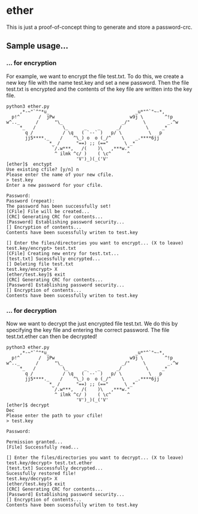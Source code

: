 # ether
This is just a proof-of-concept thing to generate and store a password-crc.

## Sample usage...
### ... for encryption
For example, we want to encrypt the file test.txt. To do this, we create a new key file with the name test.key and set a new password. Then the file test.txt is encrypted and the contents of the key file are written into the key file.
```console
python3 ether.py
     ,*-~"`^"*u_                                _u*"^`"~-*,
  p!^       /  jPw                            w9j \        ^!p
w^.._      /      "\_                      _/"     \        _.^w
     *_   /          \_      _    _      _/         \     _* 
       q /           / \q   ( `--` )   p/ \          \   p
       jj5****._    /    ^\_) o  o (_/^    \    _.****6jj
                *_ /      "==) ;; (=="      \ _*
                 `/.w***,   /(    )\   ,***w."
                  ^ ilmk ^c/ )    ( \c^      ^
                          'V')_)(_('V'
[ether]$  enctypt
Use existing cfile? [y/n] n
Please enter the name of your new cfile.
> test.key
Enter a new password for your cfile.

Password: 
Password (repeat): 
The password has been successfully set!
[CFile] File will be created...
[CRC] Generating CRC for contents...
[Password] Establishing password security...
[] Encryption of contents...
Contents have been sucessfully writen to test.key

[] Enter the files/directories you want to encrypt... (X to leave)
test.key/encrypt> test.txt
[CFile] Creating new entry for test.txt...
[test.txt] Sucessfully encrypted...
[] Deleting file test.txt
test.key/encrypt> X
[ether/test.key]$ exit
[CRC] Generating CRC for contents...
[Password] Establishing password security...
[] Encryption of contents...
Contents have been sucessfully writen to test.key
```
### ... for decryption
Now we want to decrypt the just encrypted file test.txt. We do this by specifying the key file and entering the correct password. The file test.txt.ether can then be decrypted!
```console
python3 ether.py
     ,*-~"`^"*u_                                _u*"^`"~-*,
  p!^       /  jPw                            w9j \        ^!p
w^.._      /      "\_                      _/"     \        _.^w
     *_   /          \_      _    _      _/         \     _* 
       q /           / \q   ( `--` )   p/ \          \   p
       jj5****._    /    ^\_) o  o (_/^    \    _.****6jj
                *_ /      "==) ;; (=="      \ _*
                 `/.w***,   /(    )\   ,***w."
                  ^ ilmk ^c/ )    ( \c^      ^
                          'V')_)(_('V'
[ether]$ decrypt
Dec
Please enter the path to your cfile!
> test.key

Password: 

Permission granted...
[File] Successfully read...

[] Enter the files/directories you want to decrypt... (X to leave)
test.key/decrypt> test.txt.ether
[test.txt] Successfully decrypted...
Sucessfully restored file!
test.key/decrypt> X
[ether/test.key]$ exit
[CRC] Generating CRC for contents...
[Password] Establishing password security...
[] Encryption of contents...
Contents have been sucessfully writen to test.key
```
